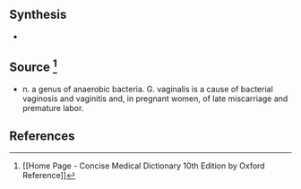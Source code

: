 ## Synthesis
- 
## Source [^1]
- n. a genus of anaerobic bacteria. G. vaginalis is a cause of bacterial vaginosis and vaginitis and, in pregnant women, of late miscarriage and premature labor.
## References

[^1]: [[Home Page - Concise Medical Dictionary 10th Edition by Oxford Reference]]